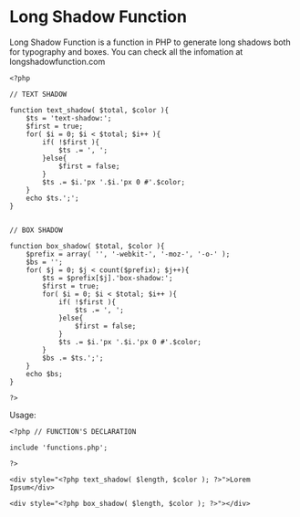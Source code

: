 Long Shadow Function
====================

Long Shadow Function is a function in PHP to generate long shadows both for typography and boxes.
You can check all the infomation at longshadowfunction.com


	<?php
	
	// TEXT SHADOW
	
	function text_shadow( $total, $color ){
		$ts = 'text-shadow:';
		$first = true;
		for( $i = 0; $i < $total; $i++ ){
			if( !$first ){
				$ts .= ', ';
			}else{
				$first = false;
			}
			$ts .= $i.'px '.$i.'px 0 #'.$color;
		}
		echo $ts.';';
	}
	
	
	// BOX SHADOW
	
	function box_shadow( $total, $color ){
		$prefix = array( '', '-webkit-', '-moz-', '-o-' );
		$bs = '';
		for( $j = 0; $j < count($prefix); $j++){
			$ts = $prefix[$j].'box-shadow:';
			$first = true;
			for( $i = 0; $i < $total; $i++ ){
				if( !$first ){
					$ts .= ', ';
				}else{
					$first = false;
				}
				$ts .= $i.'px '.$i.'px 0 #'.$color;
			}
			$bs .= $ts.';';
		}
		echo $bs;
	}
	
	?>


Usage:

	<?php // FUNCTION'S DECLARATION
        
	include 'functions.php';
        
	?>
        
	<div style="<?php text_shadow( $length, $color ); ?>">Lorem Ipsum</div>
		
	<div style="<?php box_shadow( $length, $color ); ?>"></div>
